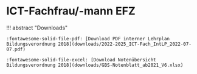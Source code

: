 # ICT-Fachfrau/-mann EFZ

!!! abstract "Downloads"

    :fontawesome-solid-file-pdf: [Download PDF interner Lehrplan Bildungsverordnung 2018](downloads/2022-2025_ICT-Fach_IntLP_2022-07-07.pdf)

    :fontawesome-solid-file-excel: [Download Notenübersicht Bildungsverordnung 2018](downloads/GBS-Notenblatt_ab2021_V6.xlsx)